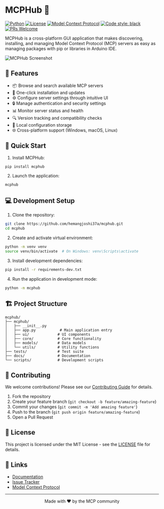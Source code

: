 # MCPHub 🚀

[![Python](https://img.shields.io/badge/Python-3.8%2B-blue.svg)](https://www.python.org/downloads/)
[![License](https://img.shields.io/badge/License-MIT-green.svg)](LICENSE)
[![Model Context Protocol](https://img.shields.io/badge/MCP-1.0.3-brightgreen.svg)](https://modelcontextprotocol.io/)
[![Code style: black](https://img.shields.io/badge/code%20style-black-000000.svg)](https://github.com/psf/black)
[![PRs Welcome](https://img.shields.io/badge/PRs-welcome-brightgreen.svg)](http://makeapullrequest.com)

MCPHub is a cross-platform GUI application that makes discovering, installing, and managing Model Context Protocol (MCP) servers as easy as managing packages with pip or libraries in Arduino IDE.

![MCPHub Screenshot](docs/images/screenshot.png)

## 🌟 Features

- 📦 Browse and search available MCP servers
- 🔄 One-click installation and updates
- ⚙️ Configure server settings through intuitive UI
- 🔒 Manage authentication and security settings
- 📊 Monitor server status and health
- 🔍 Version tracking and compatibility checks
- 💾 Local configuration storage
- 🌐 Cross-platform support (Windows, macOS, Linux)

## 🚀 Quick Start

1. Install MCPHub:
```bash
pip install mcphub
```

2. Launch the application:
```bash
mcphub
```

## 💻 Development Setup

1. Clone the repository:
```bash
git clone https://github.com/hemangjoshi37a/mcphub.git
cd mcphub
```

2. Create and activate virtual environment:
```bash
python -m venv venv
source venv/bin/activate  # On Windows: venv\Scripts\activate
```

3. Install development dependencies:
```bash
pip install -r requirements-dev.txt
```

4. Run the application in development mode:
```bash
python -m mcphub
```

## 🏗️ Project Structure

```
mcphub/
├── mcphub/
│   ├── __init__.py
│   ├── app.py           # Main application entry
│   ├── ui/             # UI components
│   ├── core/           # Core functionality
│   ├── models/         # Data models
│   └── utils/          # Utility functions
├── tests/              # Test suite
├── docs/               # Documentation
└── scripts/            # Development scripts
```

## 🤝 Contributing

We welcome contributions! Please see our [Contributing Guide](CONTRIBUTING.md) for details.

1. Fork the repository
2. Create your feature branch (`git checkout -b feature/amazing-feature`)
3. Commit your changes (`git commit -m 'Add amazing feature'`)
4. Push to the branch (`git push origin feature/amazing-feature`)
5. Open a Pull Request

## 📝 License

This project is licensed under the MIT License - see the [LICENSE](LICENSE) file for details.

## 🔗 Links

- [Documentation](https://mcphub.readthedocs.io/)
- [Issue Tracker](https://github.com/hemangjoshi37a/mcphub/issues)
- [Model Context Protocol](https://modelcontextprotocol.io/)

---

<div align="center">
Made with ❤️ by the MCP community
</div>
